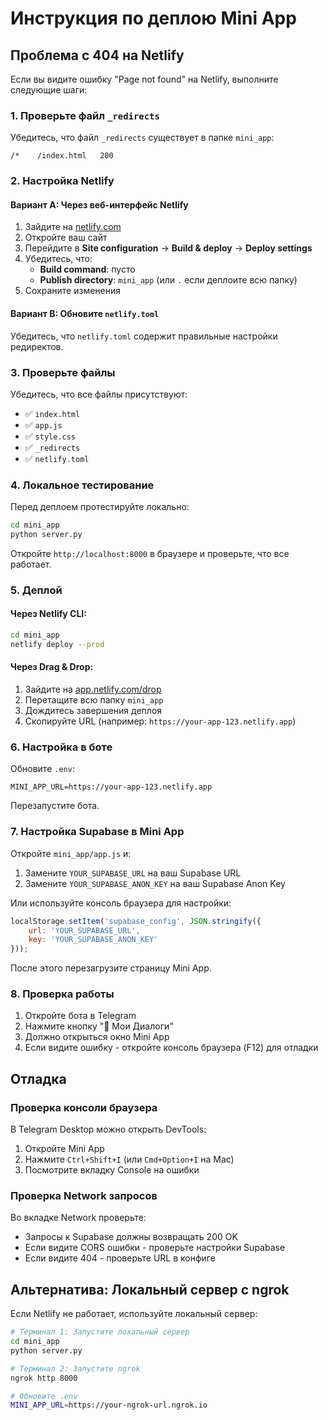 # Инструкция по деплою Mini App

## Проблема с 404 на Netlify

Если вы видите ошибку "Page not found" на Netlify, выполните следующие шаги:

### 1. Проверьте файл `_redirects`

Убедитесь, что файл `_redirects` существует в папке `mini_app`:
```
/*    /index.html   200
```

### 2. Настройка Netlify

#### Вариант A: Через веб-интерфейс Netlify

1. Зайдите на [netlify.com](https://netlify.com)
2. Откройте ваш сайт
3. Перейдите в **Site configuration** → **Build & deploy** → **Deploy settings**
4. Убедитесь, что:
   - **Build command**: пусто
   - **Publish directory**: `mini_app` (или `.` если деплоите всю папку)
5. Сохраните изменения

#### Вариант B: Обновите `netlify.toml`

Убедитесь, что `netlify.toml` содержит правильные настройки редиректов.

### 3. Проверьте файлы

Убедитесь, что все файлы присутствуют:
- ✅ `index.html`
- ✅ `app.js`
- ✅ `style.css`
- ✅ `_redirects`
- ✅ `netlify.toml`

### 4. Локальное тестирование

Перед деплоем протестируйте локально:

```bash
cd mini_app
python server.py
```

Откройте `http://localhost:8000` в браузере и проверьте, что все работает.

### 5. Деплой

#### Через Netlify CLI:
```bash
cd mini_app
netlify deploy --prod
```

#### Через Drag & Drop:
1. Зайдите на [app.netlify.com/drop](https://app.netlify.com/drop)
2. Перетащите всю папку `mini_app`
3. Дождитесь завершения деплоя
4. Скопируйте URL (например: `https://your-app-123.netlify.app`)

### 6. Настройка в боте

Обновите `.env`:
```env
MINI_APP_URL=https://your-app-123.netlify.app
```

Перезапустите бота.

### 7. Настройка Supabase в Mini App

Откройте `mini_app/app.js` и:
1. Замените `YOUR_SUPABASE_URL` на ваш Supabase URL
2. Замените `YOUR_SUPABASE_ANON_KEY` на ваш Supabase Anon Key

Или используйте консоль браузера для настройки:
```javascript
localStorage.setItem('supabase_config', JSON.stringify({
    url: 'YOUR_SUPABASE_URL',
    key: 'YOUR_SUPABASE_ANON_KEY'
}));
```

После этого перезагрузите страницу Mini App.

### 8. Проверка работы

1. Откройте бота в Telegram
2. Нажмите кнопку "📱 Мои Диалоги"
3. Должно открыться окно Mini App
4. Если видите ошибку - откройте консоль браузера (F12) для отладки

## Отладка

### Проверка консоли браузера

В Telegram Desktop можно открыть DevTools:
1. Откройте Mini App
2. Нажмите `Ctrl+Shift+I` (или `Cmd+Option+I` на Mac)
3. Посмотрите вкладку Console на ошибки

### Проверка Network запросов

Во вкладке Network проверьте:
- Запросы к Supabase должны возвращать 200 OK
- Если видите CORS ошибки - проверьте настройки Supabase
- Если видите 404 - проверьте URL в конфиге

## Альтернатива: Локальный сервер с ngrok

Если Netlify не работает, используйте локальный сервер:

```bash
# Терминал 1: Запустите локальный сервер
cd mini_app
python server.py

# Терминал 2: Запустите ngrok
ngrok http 8000

# Обновите .env
MINI_APP_URL=https://your-ngrok-url.ngrok.io
```

